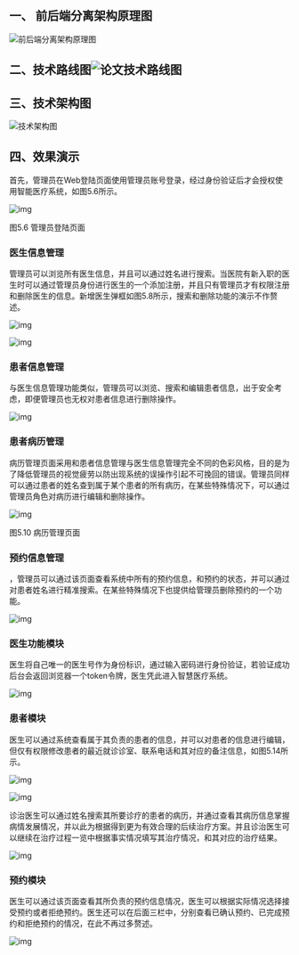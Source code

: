 ## 一、 前后端分离架构原理图

![前后端分离架构原理图](./README_图片/前后端分离架构原理图.png)

## 二、技术路线图![论文技术路线图](./README_图片/论文技术路线图.png)

## 三、技术架构图

![技术架构图](./README_图片/技术架构图.png)

## 四、效果演示

首先，管理员在Web登陆页面使用管理员账号登录，经过身份验证后才会授权使用智能医疗系统，如图5.6所示。

![img](./README_图片/wps1.jpg) 

图5.6 管理员登陆页面

### 医生信息管理

管理员可以浏览所有医生信息，并且可以通过姓名进行搜索。当医院有新入职的医生时可以通过管理员身份进行医生的一个添加注册，并且只有管理员才有权限注册和删除医生的信息。新增医生弹框如图5.8所示，搜索和删除功能的演示不作赘述。

![img](./README_图片/wps2.jpg)

![img](./README_图片/wps3.jpg) 

### 患者信息管理

与医生信息管理功能类似，管理员可以浏览、搜索和编辑患者信息，出于安全考虑，即便管理员也无权对患者信息进行删除操作。

![img](./README_图片/wps4.jpg) 

### 患者病历管理

病历管理页面采用和患者信息管理与医生信息管理完全不同的色彩风格，目的是为了降低管理员的视觉疲劳以防出现系统的误操作引起不可挽回的错误。管理员同样可以通过患者的姓名查到属于某个患者的所有病历，在某些特殊情况下，可以通过管理员角色对病历进行编辑和删除操作。

![img](./README_图片/wps5.jpg) 

图5.10 病历管理页面

###  预约信息管理

，管理员可以通过该页面查看系统中所有的预约信息，和预约的状态，并可以通过对患者姓名进行精准搜索。在某些特殊情况下也提供给管理员删除预约的一个功能。

![img](./README_图片/wps6.jpg)

###  医生功能模块 

医生将自己唯一的医生号作为身份标识，通过输入密码进行身份验证，若验证成功后台会返回浏览器一个token令牌，医生凭此进入智慧医疗系统。

![img](./README_图片/wps7.jpg) 

### 患者模块

医生可以通过系统查看属于其负责的患者的信息，并可以对患者的信息进行编辑，但仅有权限修改患者的最近就诊诊室、联系电话和其对应的备注信息，如图5.14所示。

![img](./README_图片/wps8.jpg) 

![img](./README_图片/wps9.jpg) 

诊治医生可以通过姓名搜索其所要诊疗的患者的病历，并通过查看其病历信息掌握病情发展情况，并以此为根据得到更为有效合理的后续治疗方案。并且诊治医生可以继续在治疗过程一览中根据事实情况填写其治疗情况，和其对应的治疗结果。

![img](./README_图片/wps10.jpg) 

###  预约模块

医生可以通过该页面查看其所负责的预约信息情况，医生可以根据实际情况选择接受预约或者拒绝预约。医生还可以在后面三栏中，分别查看已确认预约、已完成预约和拒绝预约的情况，在此不再过多赘述。

![img](./README_图片/wps11.jpg) 
